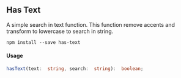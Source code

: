 ## Has Text

A simple search in text function.
This function remove accents and transform to lowercase to search in string.

`npm install --save has-text`

#### Usage
```typescript
hasText(text:  string, search:  string):  boolean;
```
